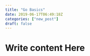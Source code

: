 ```yaml
---
title: "Go Basics"
date: 2019-06-17T06:49:18Z
categories: ["new_post"]
draft: false
---
```


# Write content Here 